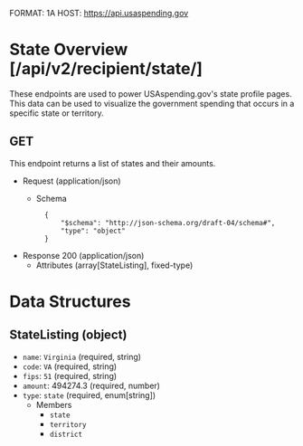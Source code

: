 FORMAT: 1A
HOST: https://api.usaspending.gov

# State Overview [/api/v2/recipient/state/]

These endpoints are used to power USAspending.gov's state profile pages. This data can be used to visualize the government spending that occurs in a specific state or territory.

## GET

This endpoint returns a list of states and their amounts.
+ Request (application/json)
    + Schema

            {
                "$schema": "http://json-schema.org/draft-04/schema#",
                "type": "object"
            }

+ Response 200 (application/json)
    + Attributes (array[StateListing], fixed-type)

# Data Structures

## StateListing (object)
+ `name`: `Virginia` (required, string)
+ `code`: `VA` (required, string)
+ `fips`: `51` (required, string)
+ `amount`: 494274.3 (required, number)
+ `type`: `state` (required, enum[string])
    + Members
        + `state`
        + `territory`
        + `district`
